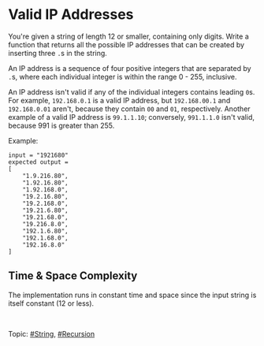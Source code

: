 # Valid IP Addresses

You're given a string of length 12 or smaller, containing only digits. Write a function that
returns all the possible IP addresses that can be created by inserting three `.`s in the string.

An IP address is a sequence of four positive integers that are separated by `.`s, where each
individual integer is within the range 0 - 255, inclusive.

An IP address isn't valid if any of the individual integers contains leading `0`s. For example,
`192.168.0.1` is a valid IP address, but `192.168.00.1` and `192.168.0.01` aren't, because they
contain `00` and `01`, respectively. Another example of a valid IP address is `99.1.1.10`;
conversely, `991.1.1.0` isn't valid, because 991 is greater than 255.

Example:

```
input = "1921680"
expected output =
[
    "1.9.216.80",
    "1.92.16.80",
    "1.92.168.0",
    "19.2.16.80",
    "19.2.168.0",
    "19.21.6.80",
    "19.21.68.0",
    "19.216.8.0",
    "192.1.6.80",
    "192.1.68.0",
    "192.16.8.0"
]
```

## Time & Space Complexity

The implementation runs in constant time and space since the input string is itself constant
(12 or less).

</br>

Topic: [#String](), [#Recursion]()
